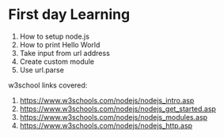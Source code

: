 # First day Learning

1. How to setup node.js
2. How to print Hello World
3. Take input from url address
4. Create custom module
5. Use url.parse

w3school links covered:
  1. https://www.w3schools.com/nodejs/nodejs_intro.asp
  2. https://www.w3schools.com/nodejs/nodejs_get_started.asp
  3. https://www.w3schools.com/nodejs/nodejs_modules.asp
  4. https://www.w3schools.com/nodejs/nodejs_http.asp
